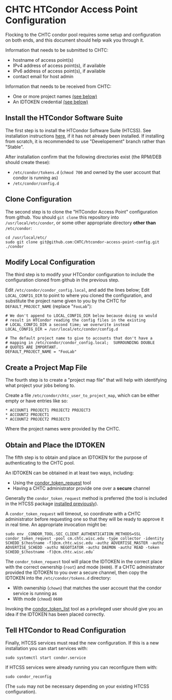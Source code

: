 # CHTC HTCondor Access Point Configuration

Flocking to the CHTC condor pool requires some setup and configuration on both ends, and this document should help walk you through it.

Information that needs to be submitted to CHTC:
* hostname of access point(s)
* IPv4 address of access point(s), if available
* IPv6 address of access point(s), if available
* contact email for host admin

Information that needs to be received from CHTC:
* One or more project names [(see below)](#create-a-project-map-file)
* An IDTOKEN credential [(see below)](#obtain-and-place-the-idtoken)

## Install the HTCondor Software Suite

The first step is to install the HTCondor Software Suite (HTCSS). See installation instructions [here](https://research.cs.wisc.edu/htcondor/instructions/), if it has not already been installed.  If installing from scratch, it is recommended to use "Developement" branch rather than "Stable".

After installation confirm that the following directories exist (the RPM/DEB should create these):
* `/etc/condor/tokens.d` (`chmod 700` and owned by the user account that condor is running as)
* `/etc/condor/config.d`

## Clone Configuration

The second step is to clone the "HTCondor Access Point" configuration from github.  You should `git clone` this repository into `/usr/local/etc/condor`, or some other appropriate directory **other than** `/etc/condor`:
```
cd /usr/local/etc/
sudo git clone git@github.com:CHTC/htcondor-access-point-config.git ./condor
```

## Modify Local Configuration
The third step is to modify your HTCondor configuration to include the configuration cloned from github in the previous step.

Edit `/etc/condor/condor_config.local`, and add the lines below; Edit `LOCAL_CONFIG_DIR` to point to where you cloned the configuration, and substitute  the project name given to you by the CHTC for `DEFAULT_PROJECT_NAME` (replace "`FooLab`"):
```
# We don't append to LOCAL_CONFIG_DIR below because doing so would
# result in HTCondor reading the config files in the existing
# LOCAL_CONFIG_DIR a second time; we overwrite instead
LOCAL_CONFIG_DIR = /usr/local/etc/condor/config.d

# The default project name to give to accounts that don't have a
# mapping in /etc/condor/condor_config.local;  SURROUNDING DOUBLE
# QUOTES ARE IMPORTANT.
DEFAULT_PROJECT_NAME = "FooLab"
```

## Create a Project Map File
The fourth step is to create a "project map file" that will help with identifying what project your jobs belong to.

Create a file `/etc/condor/chtc_user_to_project_map`, which can be either empty or have entries like so:
```
* ACCOUNT1 PROJECT1 PROJECT2 PROJECT3
* ACCOUNT2 PROJECT1 
* ACCOUNT2 PROJECT2 PROJECT3
```
Where the project names were provided by the CHTC.

## Obtain and Place the IDTOKEN
The fifth step is to obtain and place an IDTOKEN for the purpose of authenticating to the CHTC pool.

An IDTOKEN can be obtained in at least two ways, including:
* Using the [condor_token_request](https://htcondor.readthedocs.io/en/latest/man-pages/condor_token_request.html) tool
* Having a CHTC administrator provide one over a **secure** channel

Generally the `condor_token_request` method is preferred (the tool is included in the HTCSS package [installed previously](#install-the-htcondor-software-suite)).

A `condor_token_request` will timeout, so coordinate with a CHTC administrator before requesting one so that they will be ready to approve it in real time. An appropriate invocation might be:
```
sudo env _CONDOR_TOOL.SEC_CLIENT_AUTHENTICATION_METHODS=SSL condor_token_request -pool cm.chtc.wisc.edu -type collector -identity SCHEDD_$(hostname -f)@cm.chtc.wisc.edu -authz ADVERTISE_MASTER -authz ADVERTISE_SCHEDD -authz NEGOTIATOR -authz DAEMON -authz READ -token SCHEDD_$(hostname -f)@cm.chtc.wisc.edu`
```

The `condor_token_request` tool will place the IDTOKEN in the correct place with the correct ownership (`root`) and mode (`0400`).  If a CHTC administrator provided the IDTOKEN to you over a secure channel, then copy the IDTOKEN into the `/etc/condor/tokens.d` directory:
* With ownership (`chown`) that matches the user account that the condor service is running as
* With mode (`chmod`) `0600`

Invoking the [condor_token_list](https://htcondor.readthedocs.io/en/latest/man-pages/condor_token_list.html) tool as a privileged user should give you an idea if the IDTOKEN has been placed correctly.

## Tell HTCondor to Read Configuration
Finally, HTCSS services must read the new configuration.  If this is a new installation you can start services with:
```
sudo systemctl start condor.service
```

If HTCSS services were already running you can reconfigure them with:
```
sudo condor_reconfig
```
(The `sudo` may not be necessary depending on your existing HTCSS configuration).
